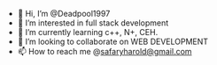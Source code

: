 - 👋 Hi, I’m @Deadpool1997
- 👀 I’m interested in full stack development
- 🌱 I’m currently learning c++, N+, CEH.
- 💞️ I’m looking to collaborate on WEB DEVELOPMENT
- 📫 How to reach me @safaryharold@gmail.com

<!---
Deadpool1997/Deadpool1997 is a ✨ special ✨ repository because its `README.md` (this file) appears on your GitHub profile.
You can click the Preview link to take a look at your changes.
--->
